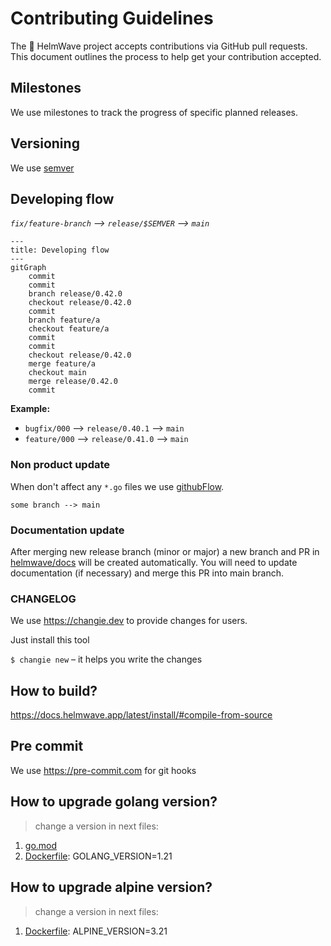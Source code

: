 # Contributing Guidelines

The 🌊 HelmWave project accepts contributions via GitHub pull requests. \
This document outlines the process to help get your contribution accepted.

## Milestones

We use milestones to track the progress of specific planned releases.

## Versioning

We use [semver](https://semver.org/)

## Developing flow

*`fix/feature-branch` --> `release/$SEMVER` --> `main`*

```mermaid
---
title: Developing flow
---
gitGraph
    commit
    commit
    branch release/0.42.0
    checkout release/0.42.0
    commit
    branch feature/a
    checkout feature/a
    commit
    commit
    checkout release/0.42.0
    merge feature/a
    checkout main
    merge release/0.42.0
    commit
```


**Example:**

- `bugfix/000` --> `release/0.40.1` --> `main`
- `feature/000` --> `release/0.41.0` --> `main`

### Non product update

When don't affect any `*.go` files we use [githubFlow](https://docs.github.com/en/get-started/quickstart/github-flow).

`some branch --> main`

### Documentation update

After merging new release branch (minor or major) a new branch and PR in [helmwave/docs](https://github.com/helmwave/docs) will be created automatically. You will need to update documentation (if necessary) and merge this PR into main branch.

### CHANGELOG

We use https://changie.dev to provide changes for users.

Just install this tool

`$ changie new` – it helps you write the changes

## How to build?

https://docs.helmwave.app/latest/install/#compile-from-source

## Pre commit

We use https://pre-commit.com for git hooks

## How to upgrade golang version?

> change a version in next files:

1. [go.mod](go.mod)
2. [Dockerfile](Dockerfile): GOLANG_VERSION=1.21

## How to upgrade alpine version?

> change a version in next files:

1. [Dockerfile](Dockerfile): ALPINE_VERSION=3.21
